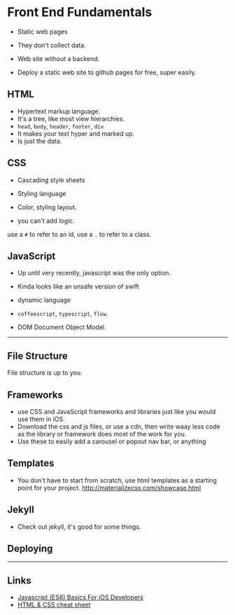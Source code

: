 # Front End Fundamentals

- Static web pages
- They don't collect data.
- Web site without a backend. 

- Deploy a static web site to github pages for free, super easily. 

## HTML

- Hypertext markup language.
- It's a tree, like most view hierarchies.
- `head`, `body`, `header`, `footer`, `div`
- It makes your text hyper and marked up.
- Is just the data. 

## CSS

- Cascading style sheets
- Styling language
- Color, styling layout.

- you can't add logic. 

use a `#` to refer to an id, use a `.` to refer to a class.

## JavaScript

- Up until very recently, javascript was the only option.
- Kinda looks like an unsafe version of swift
- dynamic language
- `coffeescript`, `typescript`, `flow`.

- DOM Document Object Model.

---

## File Structure

File structure is up to you.

## Frameworks

- use CSS and JavaScript frameworks and libraries just like you would use them in iOS. 
- Download the css and js files, or use a cdn, then write waay less code as the library or framework does most of the work for you.
- Use these to easily add a carousel or popout nav bar, or anything

## Templates

- You don't have to start from scratch, use html templates as a starting point for your project. http://materializecss.com/showcase.html

## Jekyll

* Check out jekyll, it's good for some things.

## Deploying

---

## Links

- [Javascript (ES6) Basics For iOS Developers](https://github.com/meech-ward/Javascript-For-iOS-Developers)
- [HTML & CSS cheat sheet](https://s3.amazonaws.com/thinkific/file_uploads/34662/attachments/5a8/900/ad6/html500-htmlsheet.pdf)